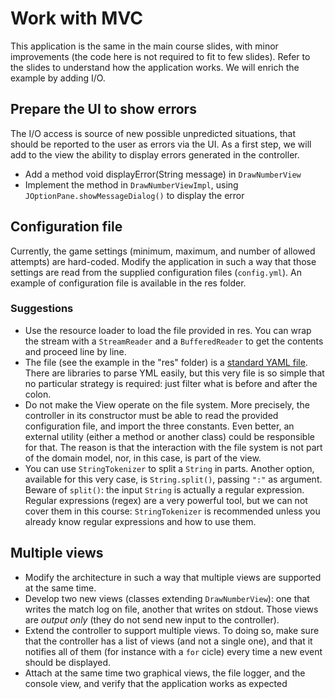 # Work with MVC

This application is the same in the main course slides, with minor improvements (the code here is not required to fit to few slides). Refer to the slides to understand how the application works.
We will enrich the example by adding I/O.

## Prepare the UI to show errors

The I/O access is source of new possible unpredicted situations, that should be reported to the user as errors via the UI. As a first step, we will add to the view the ability to display errors generated in the controller.

* Add a method void displayError(String message) in `DrawNumberView`
* Implement the method in `DrawNumberViewImpl`, using `JOptionPane.showMessageDialog()` to display the error

## Configuration file

Currently, the game settings (minimum, maximum, and number of allowed attempts) are hard-coded.
Modify the application in such a way that those settings are read from the supplied configuration files (`config.yml`).
An example of configuration file is available in the res folder.

### Suggestions

* Use the resource loader to load the file provided in res.
  You can wrap the stream with a `StreamReader` and a `BufferedReader` to get the contents and proceed line by line.
* The file (see the example in the "res" folder) is a [standard YAML file](https://en.wikipedia.org/wiki/YAML).
  There are libraries to parse YML easily, but this very file is so simple that no particular strategy is required:
  just filter what is before and after the colon.
* Do not make the View operate on the file system.
  More precisely, the controller in its constructor must be able to read the provided configuration file,
  and import the three constants.
  Even better,
  an external utility (either a method or another class) could be responsible for that.
  The reason is that the interaction with the file system is not part of the domain model, nor, in this case, is part of the view.
* You can use `StringTokenizer` to split a `String` in parts.
  Another option, available for this very case, is `String.split()`, passing `":"` as argument.
  Beware of `split()`: the input `String` is actually a regular expression.
  Regular expressions (regex) are a very powerful tool, but we can not cover them in this course:
  ``StringTokenizer`` is recommended unless you already know regular expressions and how to use them.

## Multiple views

* Modify the architecture in such a way that multiple views are supported at the same time.
* Develop two new views (classes extending `DrawNumberView`):
  one that writes the match log on file, another that writes on stdout.
  Those views are *output only* (they do not send new input to the controller).
* Extend the controller to support multiple views.
  To doing so, make sure that the controller has a list of views (and not a single one),
  and that it notifies all of them (for instance with a `for` cicle) every time a new event should be displayed.
* Attach at the same time two graphical views, the file logger, and the console view, and verify that the application works as expected

